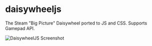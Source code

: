 daisywheeljs
============

The Steam "Big Picture" Daisywheel ported to JS and CSS. Supports Gamepad API.

![DaisywheelJS Screenshot](http://imgur.com/087i4Rp)